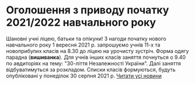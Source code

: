 
# Оголошення з приводу початку 2021/2022 навчального року
Шановні учні ліцею, батьки та опікуни!
З нагоди початку нового навчального року 1 вересня 2021 р. запрошуємо учнів 11-х та новоприбулих класів на 8.30 до ліцею на урочисту зустріч. Форма одягу парадна (**вишиванка**).
Для учнів інших класів заняття почнуться о 9.40 по авдиторіях на тему: "30-ліття Незалежності України".
Далі заняття відбуватимуться за розкладом.
Списки класів формуються, будуть опубліковані у понеділок 30 серпня 2021 р.
[Читати усі новини](/news)
       